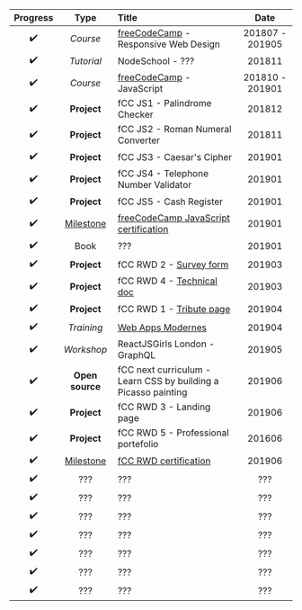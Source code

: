 | Progress | Type | Title | Date |
| :---: | :---: | :--- | :---: |
| :heavy_check_mark: | *Course* | [freeCodeCamp](https://learn.freecodecamp.org/) - Responsive Web Design | 201807 - 201905 |
| :heavy_check_mark: | *Tutorial* | NodeSchool - ??? | 201811 |
| :heavy_check_mark: | *Course* | [freeCodeCamp](https://learn.freecodecamp.org/) - JavaScript | 201810 - 201901 |
| :heavy_check_mark: | __Project__ | fCC JS1 - Palindrome Checker | 201812 |
| :heavy_check_mark: | __Project__ | fCC JS2 - Roman Numeral Converter | 201811 |
| :heavy_check_mark: | __Project__ | fCC JS3 - Caesar's Cipher | 201901 |
| :heavy_check_mark: | __Project__ | fCC JS4 - Telephone Number Validator | 201901 |
| :heavy_check_mark: | __Project__ | fCC JS5 - Cash Register | 201901 |
| :heavy_check_mark: | <ins>Milestone</ins> | <ins>[freeCodeCamp JavaScript certification](https://www.freecodecamp.org/certification/codingk8/javascript-algorithms-and-data-structures)</ins> | 201901 |
| :heavy_check_mark: | Book | ??? | 201901 |
| :heavy_check_mark: | __Project__ | fCC RWD 2 - [Survey form](https://codingk8.github.io/freeCodeCamp-Paris-meetups-survey-form/) | 201903 |
| :heavy_check_mark: | __Project__ | fCC RWD 4 - [Technical doc](https://codingk8.github.io/markdown-up-and-running/) | 201903 |
| :heavy_check_mark: | __Project__ | fCC RWD 1 - [Tribute page](https://github.com/codingk8/shooting-for-the-moon) | 201904 |
| :heavy_check_mark: | *Training* | [Web Apps Modernes](https://delicious-insights.com/fr/formations/web-apps-modernes/) | 201904 |
| :heavy_check_mark: | *Workshop* | ReactJSGirls London - GraphQL | 201905 |
| :heavy_check_mark: | __Open source__ | fCC next curriculum - Learn CSS by building a Picasso painting | 201906 |
| :heavy_check_mark: | __Project__ | fCC RWD 3 - Landing page | 201906 |
| :heavy_check_mark: | __Project__ | fCC RWD 5 - Professional portefolio | 201606 |
| :heavy_check_mark: | <ins>Milestone</ins> | <ins>fCC RWD certification</ins> | 201906 |
| :heavy_check_mark: | ??? | ??? | ??? |
| :heavy_check_mark: | ??? | ??? | ??? |
| :heavy_check_mark: | ??? | ??? | ??? |
| :heavy_check_mark: | ??? | ??? | ??? |
| :heavy_check_mark: | ??? | ??? | ??? |
| :heavy_check_mark: | ??? | ??? | ??? |
| :heavy_check_mark: | ??? | ??? | ??? |


